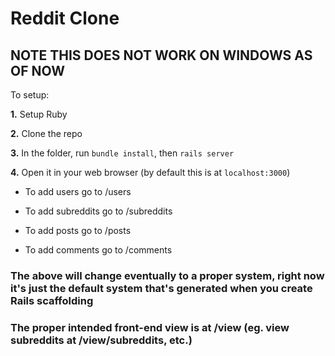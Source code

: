 # Reddit Clone

## NOTE THIS DOES NOT WORK ON WINDOWS AS OF NOW

To setup:

**1.** Setup Ruby

**2.** Clone the repo

**3.** In the folder, run `bundle install`, then `rails server`

**4.** Open it in your web browser (by default this is at `localhost:3000`)

* To add users go to /users

* To add subreddits go to /subreddits

* To add posts go to /posts

* To add comments go to /comments

### The above will change eventually to a proper system, right now it's just the default system that's generated when you create Rails scaffolding

### The proper intended front-end view is at /view (eg. view subreddits at /view/subreddits, etc.)
